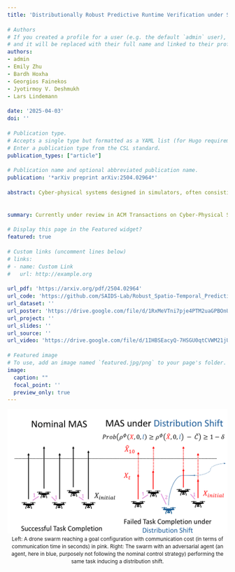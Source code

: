 ```yaml
---
title: 'Distributionally Robust Predictive Runtime Verification under Spatio-Temporal Logic Specifications'

# Authors
# If you created a profile for a user (e.g. the default `admin` user), write the username (folder name) here
# and it will be replaced with their full name and linked to their profile.
authors:
- admin
- Emily Zhu
- Bardh Hoxha
- Georgios Fainekos
- Jyotirmoy V. Deshmukh
- Lars Lindemann

date: '2025-04-03'
doi: ''

# Publication type.
# Accepts a single type but formatted as a YAML list (for Hugo requirements).
# Enter a publication type from the CSL standard.
publication_types: ["article"]

# Publication name and optional abbreviated publication name.
publication: '*arXiv preprint arXiv:2504.02964*'

abstract: Cyber-physical systems designed in simulators, often consisting of multiple interacting agents, behave differently in the real-world. We would like to verify these systems during runtime when they are deployed. Thus, we propose robust predictive runtime verification (RPRV) algorithms for (1) general stochastic CPS under signal temporal logic (STL) tasks, and (2) stochastic multi-agent systems (MAS) under spatio-temporal logic tasks. The RPRV problem presents the following challenges (1) there may not be sufficient data on the behavior of the deployed CPS, (2) predictive models based on design phase system trajectories may encounter distribution shift during real-world deployment, and (3) the algorithms need to scale to the complexity of MAS and be applicable to spatio-temporal logic tasks. To address these challenges, we assume knowledge of an upper bound on the statistical distance (in terms of an f-divergence) between the trajectory distributions of the system at deployment and design time. We are motivated by our prior work [1, 2] where we proposed an accurate and an interpretable RPRV algorithm for general CPS, which we here extend to the MAS setting and spatio-temporal logic tasks. Specifically, we use a learned predictive model to estimate the system behavior at runtime and robust conformal prediction to obtain probabilistic guarantees by accounting for distribution shifts. Building on [1], we perform robust conformal prediction over the robust semantics of spatio-temporal reach and escape logic (STREL) to obtain centralized RPRV algorithms for MAS. We empirically validate our results in a drone swarm simulator, where we show the scalability of our RPRV algorithms to MAS and analyze the impact of different trajectory predictors on the verification result. To the best of our knowledge, these are the first statistically valid algorithms for MAS under distribution shift.


summary: Currently under review in ACM Transactions on Cyber-Physical Systems.

# Display this page in the Featured widget?
featured: true

# Custom links (uncomment lines below)
# links:
# - name: Custom Link
#   url: http://example.org

url_pdf: 'https://arxiv.org/pdf/2504.02964'
url_code: 'https://github.com/SAIDS-Lab/Robust_Spatio-Temporal_Predictive_Runtime_Verification'
url_dataset: ''
url_poster: 'https://drive.google.com/file/d/1RxMeVTni7pje4PTM2uaGPBOnUc5E1bPC/view?usp=drive_link'
url_project: ''
url_slides: ''
url_source: ''
url_video: 'https://drive.google.com/file/d/1IHBSEacyQ-7HSGU0qtCVWM21jUBh-eM4/view?usp=drive_link'

# Featured image
# To use, add an image named `featured.jpg/png` to your page's folder.
image:
  caption: ""
  focal_point: ''
  preview_only: true
---
```


<center>

![MKCT_workflow](featured.png)
<small>Left: A drone swarm reaching a goal configuration with communication cost (in terms of communication time in seconds) in pink. Right: The swarm with an adversarial agent (an agent, here in blue, purposely not following the nominal control strategy) performing the same task inducing a distribution shift.</small>

</center>
